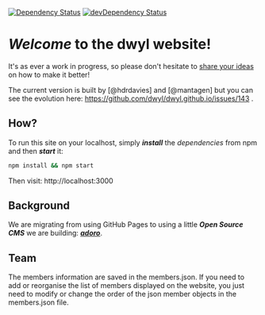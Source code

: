 [![Dependency Status](https://david-dm.org/dwyl/dwyl.github.io.svg)](https://david-dm.org/dwyl/dwyl.github.io)
[![devDependency Status](https://david-dm.org/dwyl/dwyl.github.io/dev-status.svg)](https://david-dm.org/dwyl/dwyl.github.io?type=dev)
# *Welcome* to the dwyl website!

It's as ever a work in progress, so please don't hesitate to [share your ideas](https://github.com/dwyl/dwyl.github.io/issues) on how to make it better!

The current version is built by [@hdrdavies] and [@mantagen] but you can see the evolution here: https://github.com/dwyl/dwyl.github.io/issues/143 .

## How?

To run this site on your localhost, simply ***install*** the *dependencies* from npm and then ***start*** it:

```sh
npm install && npm start
```

Then visit: http://localhost:3000


## Background

We are migrating from using GitHub Pages to using a little ***Open Source CMS***
we are building: [***adoro***](https://github.com/dwyl/adoro).

## Team

The members information are saved in the members.json. If you need to add or reorganise the list of members displayed on the website, you just need to modify or change the order of the json member objects in the members.json file.
